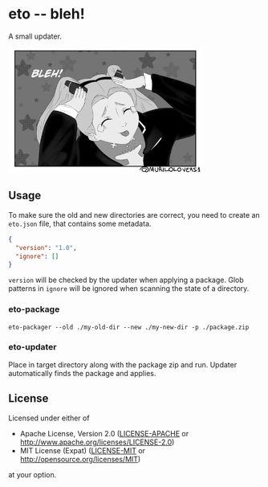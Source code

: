 # eto -- bleh!

A small updater.

![bleh](bleh.png)

## Usage

To make sure the old and new directories are correct, you need to create an `eto.json` file, that
contains some metadata.

```json
{
  "version": "1.0",
  "ignore": []
}
```

`version` will be checked by the updater when applying a package.
Glob patterns in `ignore` will be ignored when scanning the state of a directory.

### eto-package

```
eto-packager --old ./my-old-dir --new ./my-new-dir -p ./package.zip
```

### eto-updater

Place in target directory along with the package zip and run.
Updater automatically finds the package and applies.

## License

Licensed under either of

- Apache License, Version 2.0 ([LICENSE-APACHE](LICENSE-APACHE) or http://www.apache.org/licenses/LICENSE-2.0)
- MIT License (Expat) ([LICENSE-MIT](LICENSE-MIT) or http://opensource.org/licenses/MIT)

at your option.
